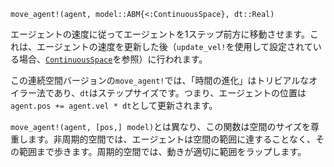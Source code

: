 ```
move_agent!(agent, model::ABM{<:ContinuousSpace}, dt::Real)
```

エージェントの速度に従ってエージェントを1ステップ前方に移動させます。これは、エージェントの速度を更新した後（`update_vel!`を使用して設定されている場合、[`ContinuousSpace`](@ref)を参照）に行われます。

この連続空間バージョンの`move_agent!`では、「時間の進化」はトリビアルなオイラー法であり、`dt`はステップサイズです。つまり、エージェントの位置は`agent.pos += agent.vel * dt`として更新されます。

`move_agent!(agent, [pos,] model)`とは異なり、この関数は空間のサイズを尊重します。非周期的空間では、エージェントは空間の範囲に達することなく、その範囲まで歩きます。周期的空間では、動きが適切に範囲をラップします。
